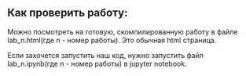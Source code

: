 ## Как проверить работу:

Можно посмотреть на готовую, скомпилированную работу в файле lab_n.html(где n - номер работы). Это обычная html страница.

Если захочется запустить наш код, нужно запустить файл lab_n.ipynb(где n - номер работы) в jupyter notebook.
